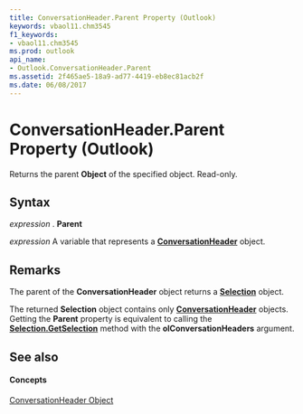 ```yaml
---
title: ConversationHeader.Parent Property (Outlook)
keywords: vbaol11.chm3545
f1_keywords:
- vbaol11.chm3545
ms.prod: outlook
api_name:
- Outlook.ConversationHeader.Parent
ms.assetid: 2f465ae5-18a9-ad77-4419-eb8ec81acb2f
ms.date: 06/08/2017
---
```



# ConversationHeader.Parent Property (Outlook)

Returns the parent **Object** of the specified object. Read-only.


## Syntax

 _expression_ . **Parent**

 _expression_ A variable that represents a **[ConversationHeader](conversationheader-object-outlook.md)** object.


## Remarks

The parent of the **ConversationHeader** object returns a **[Selection](selection-object-outlook.md)** object.

 The returned **Selection** object contains only **[ConversationHeader](conversationheader-object-outlook.md)** objects. Getting the **Parent** property is equivalent to calling the **[Selection.GetSelection](selection-getselection-method-outlook.md)** method with the **olConversationHeaders** argument.


## See also


#### Concepts


[ConversationHeader Object](conversationheader-object-outlook.md)

